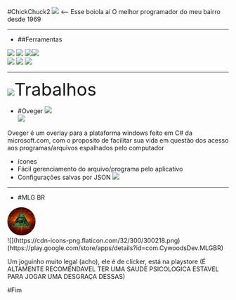 #ChickChuck2
![](https://avatars.githubusercontent.com/u/48648882?v=4&size=128) <-- Esse boiola aí
O melhor programador do meu bairro desde 1969


------------

- ##Ferramentas

 ![](https://cdn-icons-png.flaticon.com/64/5968/5968350.png) ![](https://cdn-icons-png.flaticon.com/64/5968/5968282.png) ![](https://cdn-icons-png.flaticon.com/64/6132/6132221.png)![](https://cdn-icons-png.flaticon.com/64/6132/6132222.png)<br>
 ![](https://cdn-icons-png.flaticon.com/32/906/906324.png) ![](https://cdn-icons-png.flaticon.com/32/518/518705.png) ![](https://cdn-icons-png.flaticon.com/32/5969/5969294.png)
 

------------

<div style="font-size:40px">
<img src="https://cdn-icons-png.flaticon.com/32/10039/10039836.png">Trabalhos
</div>


- #Oveger
![](https://raw.githubusercontent.com/ChickChuck2/Oveger/master/Oveger/fuibased.ico)<br>
![](https://cdn-icons-png.flaticon.com/32/732/732225.png)

Oveger é um overlay para a plataforma windows feito em C# da microsoft.com, com o proposito de facilitar sua vida em questão dos acesso aos programas/arquivos espalhados pelo computador

- ícones
- Fácil gerenciamento do arquivo/programa pelo aplicativo
- Configurações salvas por JSON ![](https://cdn-icons-png.flaticon.com/32/136/136525.png)


------------




- #MLG BR
<img src="https://github.com/ChickChuck2/MLG-BR/blob/main/appicon.png?raw=true" style="width:64px;height:64px">
<br>
![](https://cdn-icons-png.flaticon.com/32/300/300218.png)(https://play.google.com/store/apps/details?id=com.CywoodsDev.MLGBR)

Um joguinho muito legal (acho), ele é de clicker, está na playstore (É ALTAMENTE RECOMENDAVEL TER UMA SAUDE PSICOLOGICA ESTAVEL PARA JOGAR UMA DESGRAÇA DESSAS)

#Fim
